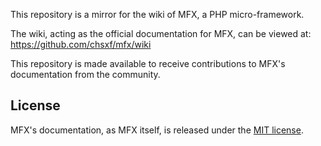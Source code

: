 This repository is a mirror for the wiki of MFX, a PHP micro-framework.

The wiki, acting as the official documentation for MFX, can be viewed at:
https://github.com/chsxf/mfx/wiki

This repository is made available to receive contributions to MFX's documentation from the community.

## License

MFX's documentation, as MFX itself, is released under the [MIT license](https://github.com/chsxf/mfx.wiki.mirror/LICENCE).
